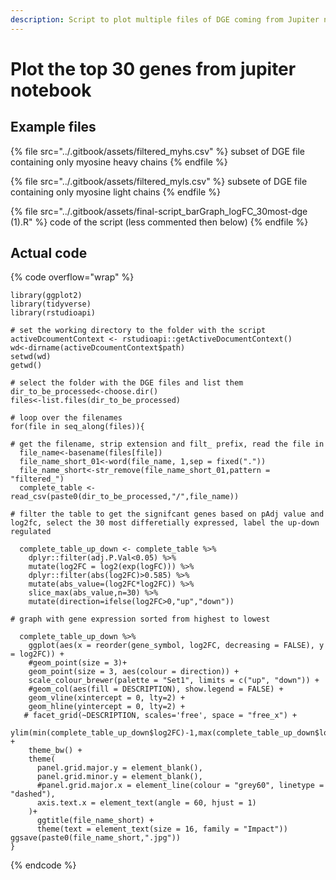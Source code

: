 ```yaml
---
description: Script to plot multiple files of DGE coming from Jupiter notebook
---
```


# Plot the top 30 genes from jupiter notebook

## Example files

{% file src="../.gitbook/assets/filtered_myhs.csv" %}
subset of DGE file containing only myosine heavy chains&#x20;
{% endfile %}

{% file src="../.gitbook/assets/filtered_myls.csv" %}
subsete of DGE file containing only myosine light chains
{% endfile %}

{% file src="../.gitbook/assets/final-script_barGraph_logFC_30most-dge (1).R" %}
code of the script (less commented then below)
{% endfile %}

## Actual code

{% code overflow="wrap" %}
```
library(ggplot2)
library(tidyverse)
library(rstudioapi)

# set the working directory to the folder with the script
activeDcoumentContext <- rstudioapi::getActiveDocumentContext()
wd<-dirname(activeDcoumentContext$path)
setwd(wd)
getwd()

# select the folder with the DGE files and list them
dir_to_be_processed<-choose.dir()
files<-list.files(dir_to_be_processed)

# loop over the filenames
for(file in seq_along(files)){

# get the filename, strip extension and filt_ prefix, read the file in
  file_name<-basename(files[file])
  file_name_short_01<-word(file_name, 1,sep = fixed("."))
  file_name_short<-str_remove(file_name_short_01,pattern = "filtered_")  
  complete_table <- read_csv(paste0(dir_to_be_processed,"/",file_name))

# filter the table to get the signifcant genes based on pAdj value and log2fc, select the 30 most differetially expressed, label the up-down regulated
  
  complete_table_up_down <- complete_table %>% 
    dplyr::filter(adj.P.Val<0.05) %>% 
    mutate(log2FC = log2(exp(logFC))) %>% 
    dplyr::filter(abs(log2FC)>0.585) %>% 
    mutate(abs_value=(log2FC*log2FC)) %>%
    slice_max(abs_value,n=30) %>% 
    mutate(direction=ifelse(log2FC>0,"up","down"))

# graph with gene expression sorted from highest to lowest

  complete_table_up_down %>% 
    ggplot(aes(x = reorder(gene_symbol, log2FC, decreasing = FALSE), y = log2FC)) +
    #geom_point(size = 3)+
    geom_point(size = 3, aes(colour = direction)) +
    scale_colour_brewer(palette = "Set1", limits = c("up", "down")) +
    #geom_col(aes(fill = DESCRIPTION), show.legend = FALSE) +
    geom_vline(xintercept = 0, lty=2) +
    geom_hline(yintercept = 0, lty=2) +
   # facet_grid(~DESCRIPTION, scales='free', space = "free_x") +
    ylim(min(complete_table_up_down$log2FC)-1,max(complete_table_up_down$log2FC)+1) +
    theme_bw() +
    theme(
      panel.grid.major.y = element_blank(),
      panel.grid.minor.y = element_blank(),
      #panel.grid.major.x = element_line(colour = "grey60", linetype = "dashed"),
      axis.text.x = element_text(angle = 60, hjust = 1)
    )+
      ggtitle(file_name_short) +
      theme(text = element_text(size = 16, family = "Impact"))
ggsave(paste0(file_name_short,".jpg"))
}

```
{% endcode %}

